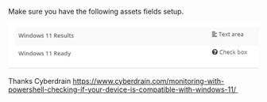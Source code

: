 Make sure you have the following assets fields setup. 

![](https://github.com/AdamNSTA/Syncro/blob/main/Win11/fields.png)

Thanks Cyberdrain https://www.cyberdrain.com/monitoring-with-powershell-checking-if-your-device-is-compatible-with-windows-11/ 

